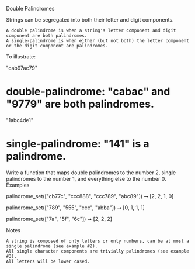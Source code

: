 Double Palindromes

Strings can be segregated into both their letter and digit components.

    A double palindrome is when a string's letter component and digit component are both palindromes.
    A single-palindrome is when either (but not both) the letter component or the digit component are palindromes.

To illustrate:

"cab97ac79"
# double-palindrome: "cabac" and "9779" are both palindromes.

"1abc4de1"
# single-palindrome: "141" is a palindrome.

Write a function that maps double palindromes to the number 2, single palindromes to the number 1, and everything else to the number 0.
Examples

palindrome_set(["cb77c", "ccc888", "ccc789", "abc89"]) ➞ [2, 2, 1, 0]

palindrome_set(["789", "555", "ccc", "abba"]) ➞ [0, 1, 1, 1]

palindrome_set(["7a", "5f", "6c"]) ➞ [2, 2, 2]

Notes

    A string is composed of only letters or only numbers, can be at most a single palindrome (see example #2).
    All single character components are trivially palindromes (see example #3).
    All letters will be lower cased.
